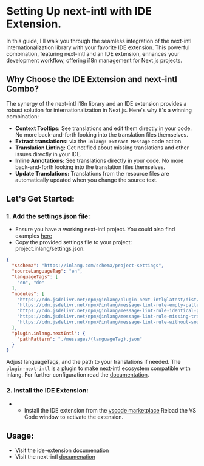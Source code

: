 # Setting Up next-intl with IDE Extension.

In this guide, I'll walk you through the seamless integration of the next-intl internationalization library with your favorite IDE extension. This powerful combination, featuring next-intl and an IDE extension, enhances your development workflow, offering i18n management for Next.js projects.

## Why Choose the IDE Extension and next-intl Combo?

The synergy of the next-intl i18n library and an IDE extension provides a robust solution for internationalization in Next.js. Here's why it's a winning combination:

- **Context Tooltips:** See translations and edit them directly in your code. No more back-and-forth looking into the translation files themselves.
- **Extract translations:** via the `Inlang: Extract Message` code action.
- **Translation Linting:** Get notified about missing translations and other issues directly in your IDE.
- **Inline Annotations:** See translations directly in your code. No more back-and-forth looking into the translation files themselves.
- **Update Translations:** Translations from the resource files are automatically updated when you change the source text.

## Let's Get Started:

### 1. Add the settings.json file:
- Ensure you have a working next-intl project. You could also find examples [here](https://next-intl-docs.vercel.app/examples)
- Copy the provided settings file to your project: project.inlang/settings.json.

```json
{
  "$schema": "https://inlang.com/schema/project-settings",
  "sourceLanguageTag": "en",
  "languageTags": [
    "en", "de"
  ],
  "modules": [
    "https://cdn.jsdelivr.net/npm/@inlang/plugin-next-intl@latest/dist/index.js",
    "https://cdn.jsdelivr.net/npm/@inlang/message-lint-rule-empty-pattern@latest/dist/index.js",
    "https://cdn.jsdelivr.net/npm/@inlang/message-lint-rule-identical-pattern@latest/dist/index.js",
    "https://cdn.jsdelivr.net/npm/@inlang/message-lint-rule-missing-translation@latest/dist/index.js",
    "https://cdn.jsdelivr.net/npm/@inlang/message-lint-rule-without-source@latest/dist/index.js"
  ],
  "plugin.inlang.nextIntl": {
    "pathPattern": "./messages/{languageTag}.json"
  }
}
```
Adjust languageTags, and the path to your translations if needed.
The `plugin-next-intl` is a plugin to make next-intl ecosystem compatible with inlang. For further configuration read the [documentation](https://inlang.com/m/193hsyds/plugin-inlang-nextIntl).

### 2. Install the IDE Extension:
- - Install the IDE extension from the [vscode marketplace](https://marketplace.visualstudio.com/items?itemName=inlang.vs-code-extension)
Reload the VS Code window to activate the extension.

## Usage:
- Visit the ide-extension [documenation](https://inlang.com/m/r7kp499g)
- Visit the next-intl [documenation](https://inlang.com/m/hheug211)

